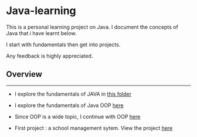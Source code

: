# **Java-learning**

This is a personal learning project on Java. I document the concepts of Java that i have learnt below. 

I start with fundamentals then get into projects.

Any feedback is highly appreciated.

## Overview
---
- I explore the fundamentals of JAVA in [this folder](/java-learning/java-basics/src/readme.md)


- I explore the fundamentals of Java OOP [here](/java-learning/oop/README)

- Since OOP is a wide topic, I continue with OOP [here](/java-learning/oop-2/README.md)

- First project : a school management sytem. View the project [here](/java-learning/School%20Management%20System/README.md)
